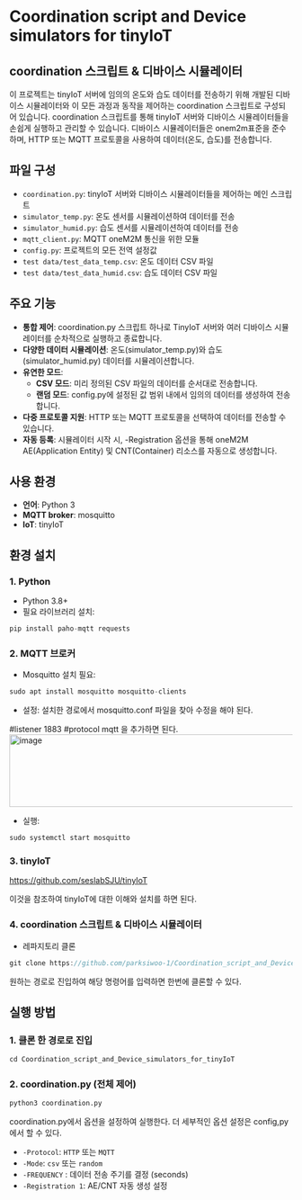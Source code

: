 # Coordination script and Device simulators for tinyIoT



## coordination 스크립트 & 디바이스 시뮬레이터

이 프로젝트는 tinyIoT 서버에 임의의 온도와 습도 데이터를 전송하기 위해 개발된 디바이스 시뮬레이터와 이 모든 과정과 동작을 제어하는 coordination 스크립트로 구성되어 있습니다. coordination 스크립트를 통해 tinyIoT 서버와 디바이스 시뮬레이터들을 손쉽게 실행하고 관리할 수 있습니다. 디바이스 시뮬레이터들은 onem2m표준을 준수하며, HTTP 또는 MQTT 프로토콜을 사용하여 데이터(온도, 습도)를 전송합니다.



## 파일 구성

- `coordination.py`: tinyIoT 서버와 디바이스 시뮬레이터들을 제어하는 메인 스크립트
- `simulator_temp.py`: 온도 센서를 시뮬레이션하여 데이터를 전송
- `simulator_humid.py`: 습도 센서를 시뮬레이션하여 데이터를 전송
- `mqtt_client.py`: MQTT oneM2M 통신을 위한 모듈
- `config.py`: 프로젝트의 모든 전역 설정값
- `test data/test_data_temp.csv`: 온도 데이터 CSV 파일
- `test data/test_data_humid.csv`: 습도 데이터 CSV 파일



## 주요 기능

- **통합 제어**: coordination.py 스크립트 하나로 TinyIoT 서버와 여러 디바이스 시뮬레이터를 순차적으로 실행하고 종료합니다.
- **다양한 데이터 시뮬레이션**: 온도(simulator_temp.py)와 습도(simulator_humid.py) 데이터를 시뮬레이션합니다.
- **유연한 모드**:
    - **CSV 모드**: 미리 정의된 CSV 파일의 데이터를 순서대로 전송합니다.
    - **랜덤 모드**: config.py에 설정된 값 범위 내에서 임의의 데이터를 생성하여 전송합니다.
- **다중 프로토콜 지원**: HTTP 또는 MQTT 프로토콜을 선택하여 데이터를 전송할 수 있습니다.
- **자동 등록**: 시뮬레이터 시작 시, -Registration 옵션을 통해 oneM2M AE(Application Entity) 및 CNT(Container) 리소스를 자동으로 생성합니다.



## 사용 환경

- **언어**: Python 3
- **MQTT broker**: mosquitto
- **IoT**: tinyIoT



## 환경 설치

### 1. Python

- Python 3.8+
- 필요 라이브러리 설치:

```c
pip install paho-mqtt requests
```


### 2. MQTT 브로커

- Mosquitto 설치 필요:

```c
sudo apt install mosquitto mosquitto-clients
```

- 설정:
설치한 경로에서 mosquitto.conf 파일을 찾아 수정을 해야 된다.

#listener 1883
#protocol mqtt
을 추가하면 된다.
<img width="902" height="129" alt="image" src="https://github.com/user-attachments/assets/8141a200-901c-44bd-9569-2ed83651e802" />



- 실행:

```c
sudo systemctl start mosquitto
```


### 3. tinyIoT

https://github.com/seslabSJU/tinyIoT

이것을 참조하여 tinyIoT에 대한 이해와 설치를 하면 된다.


### 4. coordination 스크립트 &  디바이스 시뮬레이터

- 레파지토리 클론

```c
git clone https://github.com/parksiwoo-1/Coordination_script_and_Device_simulators_for_tinyIoT
```

원하는 경로로 진입하여 해당 명령어를 입력하면 한번에 클론할 수 있다.



## 실행 방법

### 1. 클론 한 경로로 진입

```c
cd Coordination_script_and_Device_simulators_for_tinyIoT
```


### **2. coordination.py** (전체 제어)

```bash
python3 coordination.py
```

coordination.py에서 옵션을 설정하여 실행한다. 더 세부적인 옵션 설정은 config,py에서 할 수 있다.

- `-Protocol`: `HTTP` 또는 `MQTT`
- `-Mode`: `csv` 또는 `random`
- `-FREQUENCY` : 데이터 전송 주기를 결정 (seconds)
- `-Registration 1`: AE/CNT 자동 생성 설정
